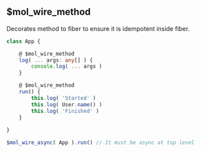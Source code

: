 ## $mol_wire_method

Decorates method to fiber to ensure it is idempotent inside fiber.

```typescript
class App {

	@ $mol_wire_method
	log( ... args: any[] ) {
		console.log( ... args )
	}

	@ $mol_wire_method
	run() {
		this.log( 'Started' )
		this.log( User.name() )
		this.log( 'Finished' )
	}
	
}

$mol_wire_async( App ).run() // It must be async at top level
```

